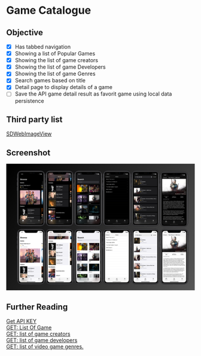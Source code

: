 # Game Catalogue
## Objective
- [x] Has tabbed navigation
- [x] Showing a list of Popular Games   
- [x] Showing the list of game creators
- [x] Showing the list of game Developers
- [x] Showing the list of game Genres
- [x] Search games based on title
- [x] Detail page to display details of a game
- [ ] Save the API game detail result as favorit game using local data persistence
## Third party list
[SDWebImageView](https://cocoapods.org/pods/SDWebImage)<br>

## Screenshot
![screemshot](screenshot.png)
## Further Reading
[Get API KEY](https://rawg.io/apidocs)<br>
[GET: List Of Game](https://api.rawg.io/docs/#operation/games_list)<br>
[GET: list of game creators](https://api.rawg.io/docs/#operation/creators_list)<br>
[GET: list of game developers](https://api.rawg.io/docs/#operation/developers_list)<br>
[GET: list of video game genres.](https://api.rawg.io/docs/#operation/genres_list)<br>
